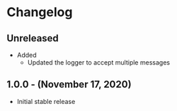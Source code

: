 # Changelog

## Unreleased

* Added
  * Updated the logger to accept multiple messages

## 1.0.0 - (November 17, 2020)

* Initial stable release

